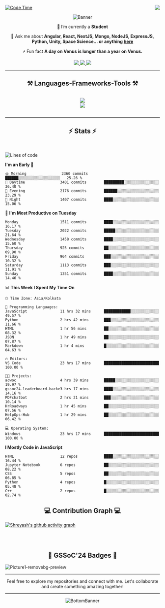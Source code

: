 <div>
 
<img align="right" src="https://visitor-badge.laobi.icu/badge?page_id=shreyash3087.shreyash3087" />

 [![Code Time](https://wakatime.com/badge/user/cd5f70df-e644-46f4-a03b-e1ce78615131.svg)](https://wakatime.com/@cd5f70df-e644-46f4-a03b-e1ce78615131)
 
</div>


<div align="center">
 
![Banner](https://github.com/user-attachments/assets/fe33d289-b057-4d85-ad76-3103802aa9e1)

</div>


<div align="center">
 
 🔭 I’m currently a **Student** 

💬 Ask me about **Angular, React, NextJS, Mongo, NodeJS, ExpressJS, Python, Unity, Space Science... or anything [here](https://github.com/shreyash3087/shreyash3087/issues)**

⚡ Fun fact **A day on Venus is longer than a year on Venus.**

</div>
 
<div align="center"> 
  <a href="mailto:shreyash3087@gmail.com">
    <img src="https://img.shields.io/badge/Gmail-333333?style=for-the-badge&logo=gmail&logoColor=red" />
  </a>
  <a href="https://www.linkedin.com/in/shreyash-srivastava-1a1161280" target="_blank">
    <img src="https://img.shields.io/badge/LinkedIn-0077B5?style=for-the-badge&logo=linkedin&logoColor=white" target="_blank" />
  </a>
  <a href="https://github.com/shreyash3087" target="_blank">
     <img src="https://img.shields.io/badge/Github-FF5722?style=for-the-badge&logo=github&logoColor=white" target="_blank" />
  </a>
</div>
<hr/>
 
<h2 align="center">⚒️ Languages-Frameworks-Tools ⚒️</h2>
<br/>
<div align="center">
    <img src="https://skillicons.dev/icons?i=react,bootstrap,html,css,vscode,github,figma,cpp,vercel,netlify" /><br>
    <img src="https://skillicons.dev/icons?i=tailwind,git,nodejs,python,javascript,typescript,express,firebase,mongodb,nextjs,unity,azure,blender" /><br>
</div>

<br/>
<hr/>

<h2 align="center">⚡ Stats ⚡</h2>

<br>
<div>
 
 
<!--START_SECTION:waka-->
![Lines of code](https://img.shields.io/badge/From%20Hello%20World%20I%27ve%20Written-5.0%20million%20lines%20of%20code-blue)

**I'm an Early 🐤** 

```text
🌞 Morning                2360 commits        ██████░░░░░░░░░░░░░░░░░░░   25.26 % 
🌆 Daytime                3401 commits        █████████░░░░░░░░░░░░░░░░   36.40 % 
🌃 Evening                2176 commits        ██████░░░░░░░░░░░░░░░░░░░   23.29 % 
🌙 Night                  1407 commits        ████░░░░░░░░░░░░░░░░░░░░░   15.06 % 
```
📅 **I'm Most Productive on Tuesday** 

```text
Monday                   1511 commits        ████░░░░░░░░░░░░░░░░░░░░░   16.17 % 
Tuesday                  2022 commits        █████░░░░░░░░░░░░░░░░░░░░   21.64 % 
Wednesday                1458 commits        ████░░░░░░░░░░░░░░░░░░░░░   15.60 % 
Thursday                 925 commits         ██░░░░░░░░░░░░░░░░░░░░░░░   09.90 % 
Friday                   964 commits         ███░░░░░░░░░░░░░░░░░░░░░░   10.32 % 
Saturday                 1113 commits        ███░░░░░░░░░░░░░░░░░░░░░░   11.91 % 
Sunday                   1351 commits        ████░░░░░░░░░░░░░░░░░░░░░   14.46 % 
```


📊 **This Week I Spent My Time On** 

```text
🕑︎ Time Zone: Asia/Kolkata

💬 Programming Languages: 
JavaScript               11 hrs 32 mins      ████████████░░░░░░░░░░░░░   49.57 % 
Python                   2 hrs 42 mins       ███░░░░░░░░░░░░░░░░░░░░░░   11.66 % 
HTML                     1 hr 56 mins        ██░░░░░░░░░░░░░░░░░░░░░░░   08.32 % 
JSON                     1 hr 49 mins        ██░░░░░░░░░░░░░░░░░░░░░░░   07.87 % 
Markdown                 1 hr 4 mins         █░░░░░░░░░░░░░░░░░░░░░░░░   04.63 % 

🔥 Editors: 
VS Code                  23 hrs 17 mins      █████████████████████████   100.00 % 

🐱‍💻 Projects: 
acwoc                    4 hrs 39 mins       █████░░░░░░░░░░░░░░░░░░░░   19.97 % 
gssoc24-leaderboard-backe3 hrs 17 mins       ████░░░░░░░░░░░░░░░░░░░░░   14.16 % 
PDFchatbot               2 hrs 21 mins       ███░░░░░░░░░░░░░░░░░░░░░░   10.14 % 
HrRoadways               1 hr 45 mins        ██░░░░░░░░░░░░░░░░░░░░░░░   07.56 % 
HelpOps-Hub              1 hr 29 mins        ██░░░░░░░░░░░░░░░░░░░░░░░   06.42 % 

💻 Operating System: 
Windows                  23 hrs 17 mins      █████████████████████████   100.00 % 
```

**I Mostly Code in JavaScript** 

```text
HTML                     12 repos            ████░░░░░░░░░░░░░░░░░░░░░   16.44 % 
Jupyter Notebook         6 repos             ██░░░░░░░░░░░░░░░░░░░░░░░   08.22 % 
CSS                      5 repos             ██░░░░░░░░░░░░░░░░░░░░░░░   06.85 % 
Python                   4 repos             █░░░░░░░░░░░░░░░░░░░░░░░░   05.48 % 
C++                      2 repos             █░░░░░░░░░░░░░░░░░░░░░░░░   02.74 % 
```




<!--END_SECTION:waka-->

</div>

<div>
  <div align="center" ><h2 align="center">💻 Contribution Graph 💻</h2></div>
 
  [![Shreyash's github activity graph](https://github-readme-activity-graph.vercel.app/graph?username=shreyash3087&hide_border=true&theme=github)](https://github.com/ashutosh00710/github-readme-activity-graph)
 
</div>

<br/><br/>

<h2 align="center">🔰 GSSoC'24 Badges 🔰</h2>

![Picture1-removebg-preview](https://github.com/user-attachments/assets/4ece96a5-043a-44df-b51b-40738d3603ff)

<div align="center"> 
  <hr/>
  Feel free to explore my repositories and connect with me. Let's collaborate and create something amazing together!
  <hr/>
</div>

<div align="center">
 
![BottomBanner](https://github.com/user-attachments/assets/7afe064f-9b9f-401d-bec1-35c8625bb3dc)

</div>

